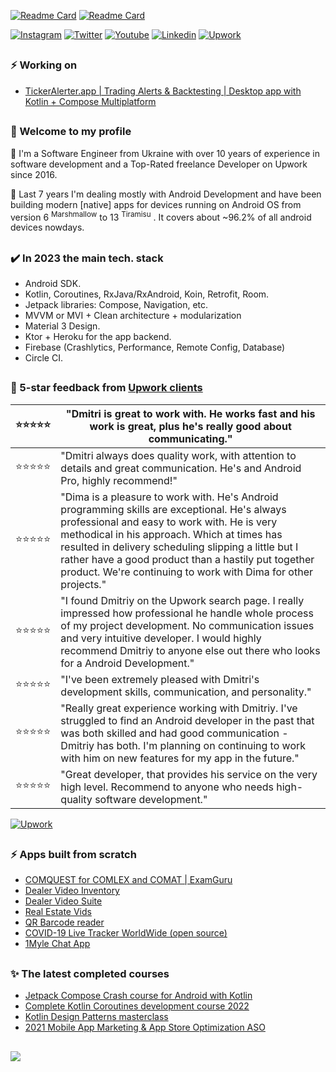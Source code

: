    
<!-- ![Github stats](https://github-readme-stats.vercel.app/api?username=dmitriy-chernysh&theme=dracula&show_icons=true&count_private=true) -->

[![Readme Card](https://github-readme-stats.vercel.app/api/pin/?username=mobiledevpro&repo=Jetpack-Compose-ChatApp-Template&theme=dark)](https://github.com/mobiledevpro/Jetpack-Compose-ChatApp-Template)
[![Readme Card](https://github-readme-stats.vercel.app/api/pin/?username=mobiledevpro&repo=Android-Kotlin-MVVM-Template&theme=dark)](https://github.com/mobiledevpro/Android-Kotlin-MVVM-Template)

[![Instagram](https://img.shields.io/badge/-instagram-E4405F?logo=instagram&message=Behind+the+scenes+in+Storiesn&label=Behind+the+scenes+of+building+apps&style=flat-square&logoColor=white)](https://www.instagram.com/mobiledevpro/)
[![Twitter](https://img.shields.io/badge/-twitter-1DA1F2?logo=twitter&style=flat-square&label=Jetpack+Compose&logoColor=white)](https://twitter.com/mobiledev_pro)
[![Youtube](https://img.shields.io/badge/-youtube-red?logo=youtube&message=Youtube&label=Watch+on&style=flat-square)](https://www.youtube.com/@mobiledevpro)
[![Linkedin](https://img.shields.io/badge/-linkedin-0A66C2?logo=linkedin&style=flat-square&logoColor=white&label=connect+on)](https://www.linkedin.com/in/dmitriychernysh/)
[![Upwork](https://img.shields.io/badge/-upwork-brightgreen?logo=upwork&message=Upwork&label=Hire+me&style=flat-square)](https://www.upwork.com/freelancers/~01fb21586ed544f07b)

## 
### :zap: Working on
- [TickerAlerter.app | Trading Alerts & Backtesting | Desktop app with Kotlin + Compose Multiplatform](https://www.instagram.com/tickeralerter.app/)
  
## 
### 👋 Welcome to my profile 
  
:small_blue_diamond: I'm a Software Engineer from Ukraine with over 10 years of experience in software development and a Top-Rated freelance Developer on Upwork since 2016.

:small_blue_diamond: Last 7 years I'm dealing mostly with Android Development and have been building modern [native] apps for devices running on Android OS from version 6 <sup>Marshmallow</sup> to 13 <sup>Tiramisu</sup> . It covers about ~96.2% of all android devices nowdays.

## 
### :heavy_check_mark: In 2023 the main tech. stack

* Android SDK.
* Kotlin, Coroutines, RxJava/RxAndroid, Koin, Retrofit, Room.
* Jetpack libraries: Compose, Navigation, etc.
* MVVM or MVI + Clean architecture + modularization
* Material 3 Design.
* Ktor + Heroku for the app backend.
* Firebase (Crashlytics, Performance, Remote Config, Database)
* Circle CI.

## 
### :star2: 5-star feedback from [Upwork clients](https://www.upwork.com/freelancers/~01fb21586ed544f07b)

|⭐️⭐️⭐️⭐️⭐️| "Dmitri is great to work with. He works fast and his work is great, plus he's really good about communicating." |
|---|---|
|⭐️⭐️⭐️⭐️⭐️|"Dmitri always does quality work, with attention to details and great communication. He's and Android Pro, highly recommend!"|
|⭐️⭐️⭐️⭐️⭐️|"Dima is a pleasure to work with. He's Android programming skills are exceptional. He's always professional and easy to work with. He is very methodical in his approach. Which at times has resulted in delivery scheduling slipping a little but I rather have a good product than a hastily put together product. We're continuing to work with Dima for other projects."|
|⭐️⭐️⭐️⭐️⭐️|"I found Dmitriy on the Upwork search page. I really impressed how professional he handle whole process of my project development. No communication issues and very intuitive developer. I would highly recommend Dmitriy to anyone else out there who looks for a Android Development."|
|⭐️⭐️⭐️⭐️⭐️|"I've been extremely pleased with Dmitri's development skills, communication, and personality."|
|⭐️⭐️⭐️⭐️⭐️|"Really great experience working with Dmitriy. I've struggled to find an Android developer in the past that was both skilled and had good communication - Dmitriy has both. I'm planning on continuing to work with him on new features for my app in the future."|
|⭐️⭐️⭐️⭐️⭐️|"Great developer, that provides his service on the very high level. Recommend to anyone who needs high-quality​ software development."|

[![Upwork](https://img.shields.io/badge/-upwork-brightgreen?logo=upwork&message=Upwork&label=Let's+build+your+next+app&style=flat-square)](https://www.upwork.com/freelancers/~01fb21586ed544f07b)

## 
### ⚡ Apps built from scratch
- [COMQUEST for COMLEX and COMAT | ExamGuru](https://play.google.com/store/apps/details?id=exam.comquest.test) 
- [Dealer Video Inventory](https://play.google.com/store/apps/details?id=com.lesa.videoinventory.stream.new)
- [Dealer Video Suite](https://play.google.com/store/apps/details?id=com.lesa.dealervideosuite)
- [Real Estate Vids](https://play.google.com/store/apps/details?id=com.lesa.realestate)
- [QR Barcode reader](https://play.google.com/store/apps/details?id=com.mobiledevpro.barcodescanner)
- [COVID-19 Live Tracker WorldWide (open source)](https://github.com/dmitriy-chernysh/covid-19-tracker-android)
- [1Myle Chat App](https://www.instagram.com/p/Bi42AwDBWUx/)

## 
### ✨ The latest completed courses
- [Jetpack Compose Crash course for Android with Kotlin](https://www.udemy.com/certificate/UC-fd31313c-b2e4-4009-8ea3-26a0a7761c17/)
- [Complete Kotlin Coroutines development course 2022](https://www.udemy.com/certificate/UC-6ceb0136-ec99-4c86-b92f-0e1cb863fa6b/)
- [Kotlin Design Patterns masterclass](https://www.udemy.com/certificate/UC-f07dbf54-1eee-4f12-9e31-70edfc2ef16b/)
- [2021 Mobile App Marketing & App Store Optimization ASO](https://www.udemy.com/certificate/UC-a468d1ac-81d0-4dcc-a21d-a04e65d140ac/)


## 
![](https://komarev.com/ghpvc/?username=dmitriy-chernysh&style=flat-square)

<!--
**dmitriy-chernysh/dmitriy-chernysh** is a ✨ _special_ ✨ repository because its `README.md` (this file) appears on your GitHub profile.

Here are some ideas to get you started:

- 🔭 I’m currently working on ...
- 🌱 I’m currently learning ...
- 👯 I’m looking to collaborate on ...
- 🤔 I’m looking for help with ...
- 💬 Ask me about ...
- 📫 How to reach me: ...
- 😄 Pronouns: ...
- ⚡ Fun fact: ...
-->
